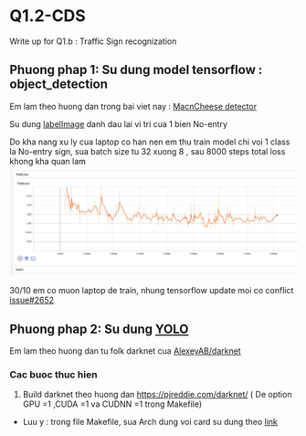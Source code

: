 # Q1.2-CDS
Write up for Q1.b : Traffic Sign recognization

## Phuong phap 1: Su dung model tensorflow : object_detection 

Em lam theo huong dan trong bai viet nay : [MacnCheese detector](https://pythonprogramming.net/introduction-use-tensorflow-object-detection-api-tutorial/)

Su dung [labelImage](https://github.com/tzutalin/labelImg) danh dau lai vi tri cua 1 bien No-entry

Do kha nang xu ly cua laptop co han nen em thu train model chi voi 1 class la No-entry sign, 
sua batch size tu 32 xuong 8 , sau 8000 steps total loss khong kha quan lam 
![training loss](https://github.com/Luvata/Q1.2-CDS/blob/master/loss.jpg)

30/10 em co muon laptop de train, nhung tensorflow update moi co conflict [issue#2652](https://github.com/tensorflow/models/issues/2652)

## Phuong phap 2: Su dung [YOLO](https://pjreddie.com/darknet/yolo/)

Em lam theo huong dan tu folk darknet cua [AlexeyAB/darknet](https://github.com/AlexeyAB/darknet#how-to-train-to-detect-your-custom-objects)

### Cac buoc thuc hien
1. Build darknet theo huong dan https://pjreddie.com/darknet/ ( De option GPU =1 ,CUDA =1 va CUDNN =1 trong Makefile)
 - Luu y : trong file Makefile, sua Arch dung voi card su dung theo [link](http://arnon.dk/matching-sm-architectures-arch-and-gencode-for-various-nvidia-cards/)


